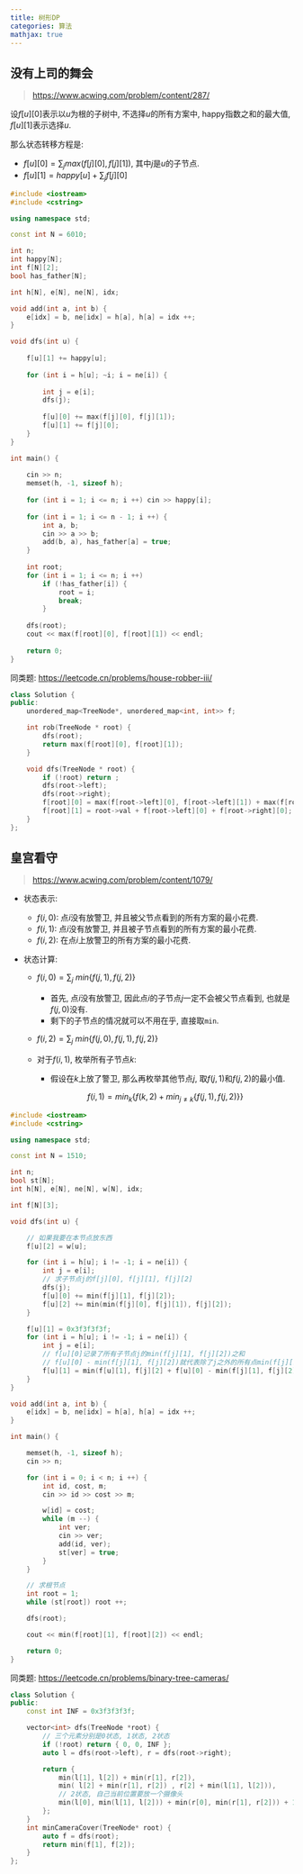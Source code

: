 ```yaml
---
title: 树形DP
categories: 算法
mathjax: true
---
```




## 没有上司的舞会

> https://www.acwing.com/problem/content/287/

设$f[u][0]$表示以$u$为根的子树中, 不选择$u$的所有方案中, happy指数之和的最大值, $f[u][1]$表示选择$u$.

那么状态转移方程是:

* $f[u][0] = \sum_j max(f[j][0], f[j][1])$, 其中$j$是$u$​的子节点.
* $f[u][1] = happy[u] + \sum_j f[j][0]$

```cpp
#include <iostream>
#include <cstring>

using namespace std;

const int N = 6010;

int n;
int happy[N];
int f[N][2];
bool has_father[N];

int h[N], e[N], ne[N], idx;

void add(int a, int b) {
    e[idx] = b, ne[idx] = h[a], h[a] = idx ++;
}

void dfs(int u) {
    
    f[u][1] += happy[u];
    
    for (int i = h[u]; ~i; i = ne[i]) {
        
        int j = e[i];
        dfs(j);
        
        f[u][0] += max(f[j][0], f[j][1]);
        f[u][1] += f[j][0];
    }
}

int main() {
    
    cin >> n;
    memset(h, -1, sizeof h);
    
    for (int i = 1; i <= n; i ++) cin >> happy[i];
    
    for (int i = 1; i <= n - 1; i ++) {
        int a, b;
        cin >> a >> b;
        add(b, a), has_father[a] = true;
    }
    
    int root;
    for (int i = 1; i <= n; i ++)
        if (!has_father[i]) {
            root = i;
            break;
        }
    
    dfs(root);
    cout << max(f[root][0], f[root][1]) << endl;
    
    return 0;
}
```

同类题: https://leetcode.cn/problems/house-robber-iii/

```cpp
class Solution {
public:
    unordered_map<TreeNode*, unordered_map<int, int>> f;

    int rob(TreeNode * root) {
        dfs(root);
        return max(f[root][0], f[root][1]);    
    }

    void dfs(TreeNode * root) {
        if (!root) return ;
        dfs(root->left);
        dfs(root->right);
        f[root][0] = max(f[root->left][0], f[root->left][1]) + max(f[root->right][0], f[root->right][1]);
        f[root][1] = root->val + f[root->left][0] + f[root->right][0];
    }
};
```



## 皇宫看守

> https://www.acwing.com/problem/content/1079/

* 状态表示:

  * $f(i, 0)$: 点$i$没有放警卫, 并且被父节点看到的所有方案的最小花费.
  * $f(i, 1)$: 点$i$没有放警卫, 并且被子节点看到的所有方案的最小花费.
  * $f(i, 2)$: 在点$i$上放警卫的所有方案的最小花费.

* 状态计算:

  * $f(i, 0) = \sum_j\ min\{f(j, 1), f(j, 2)\}$

    * 首先, 点$i$没有放警卫, 因此点$i$的子节点$j$一定不会被父节点看到, 也就是$f(j, 0)$没有.
    * 剩下的子节点的情况就可以不用在乎, 直接取`min`.

  * $f(i, 2) = \sum_j\ min\{f(j, 0), f(j, 1), f(j, 2)\}$

  * 对于$f(i, 1)$, 枚举所有子节点$k$:

    * 假设在$k$上放了警卫, 那么再枚举其他节点$j$, 取$f(j, 1)$和$f(j, 2)$的最小值.

    $$
    f(i, 1) = min_k\{f(k, 2) + min_{j\neq k}\{f(j, 1), f(j, 2)\} \}
    $$

```cpp
#include <iostream>
#include <cstring>

using namespace std;

const int N = 1510;

int n;
bool st[N];
int h[N], e[N], ne[N], w[N], idx;

int f[N][3];

void dfs(int u) {

    // 如果我要在本节点放东西
    f[u][2] = w[u];

    for (int i = h[u]; i != -1; i = ne[i]) {
        int j = e[i];
        // 求子节点j的f[j][0], f[j][1], f[j][2]
        dfs(j);
        f[u][0] += min(f[j][1], f[j][2]);
        f[u][2] += min(min(f[j][0], f[j][1]), f[j][2]);
    }

    f[u][1] = 0x3f3f3f3f;
    for (int i = h[u]; i != -1; i = ne[i]) {
        int j = e[i];
        // f[u][0]记录了所有子节点j的min(f[j][1], f[j][2])之和
        // f[u][0] - min(f[j][1], f[j][2])就代表除了j之外的所有点min(f[j][1], f[j][2])的和
        f[u][1] = min(f[u][1], f[j][2] + f[u][0] - min(f[j][1], f[j][2]));
    }
}

void add(int a, int b) {
    e[idx] = b, ne[idx] = h[a], h[a] = idx ++;
}

int main() {

    memset(h, -1, sizeof h);
    cin >> n;

    for (int i = 0; i < n; i ++) {
        int id, cost, m;
        cin >> id >> cost >> m;

        w[id] = cost;
        while (m --) {
            int ver;
            cin >> ver;
            add(id, ver);
            st[ver] = true;
        }
    }

    // 求根节点
    int root = 1;
    while (st[root]) root ++;

    dfs(root);

    cout << min(f[root][1], f[root][2]) << endl;

    return 0;
}
```

同类题: https://leetcode.cn/problems/binary-tree-cameras/

```cpp
class Solution {
public:
    const int INF = 0x3f3f3f3f;

    vector<int> dfs(TreeNode *root) {
        // 三个元素分别是0状态, 1状态, 2状态
        if (!root) return { 0, 0, INF };
        auto l = dfs(root->left), r = dfs(root->right);

        return {
            min(l[1], l[2]) + min(r[1], r[2]),
            min( l[2] + min(r[1], r[2]) , r[2] + min(l[1], l[2])),
            // 2状态, 自己当前位置要放一个摄像头
            min(l[0], min(l[1], l[2])) + min(r[0], min(r[1], r[2])) + 1
        };
    }
    int minCameraCover(TreeNode* root) {
        auto f = dfs(root);
        return min(f[1], f[2]);
    }
};
```

